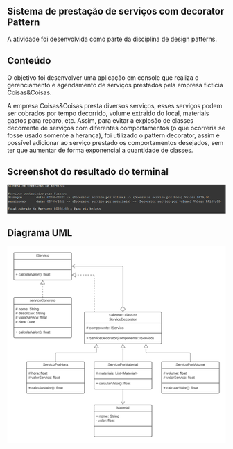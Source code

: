 ## Sistema de prestação de serviços com decorator Pattern

A atividade foi desenvolvida como parte da disciplina de design patterns.

## Conteúdo
O objetivo foi desenvolver uma aplicação em console que realiza o gerenciamento e agendamento de serviços prestados pela empresa fictícia Coisas&Coisas.

A empresa Coisas&Coisas presta diversos serviços, esses serviços podem ser cobrados por tempo decorrido, volume extraido do local, materiais gastos para reparo, etc. Assim, para evitar a explosão de classes decorrente de serviços com diferentes comportamentos (o que ocorreria se fosse usado somente a herança), foi utilizado o pattern decorator, assim é possível adicionar ao serviço prestado os comportamentos desejados, sem ter que aumentar de forma exponencial a quantidade de classes.

## Screenshot do resultado do terminal

<img src="./screenshotTerminal.png"/>

## Diagrama UML

<img src="./decoratorServico-UML.png"/>